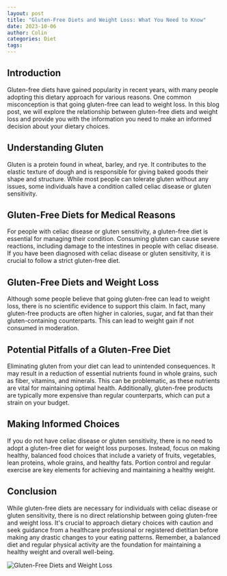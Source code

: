 ```yaml
---
layout: post
title: "Gluten-Free Diets and Weight Loss: What You Need to Know"
date: 2023-10-06
author: Colin
categories: Diet
tags: 
---
```


## Introduction

Gluten-free diets have gained popularity in recent years, with many people adopting this dietary approach for various reasons. One common misconception is that going gluten-free can lead to weight loss. In this blog post, we will explore the relationship between gluten-free diets and weight loss and provide you with the information you need to make an informed decision about your dietary choices.

## Understanding Gluten

Gluten is a protein found in wheat, barley, and rye. It contributes to the elastic texture of dough and is responsible for giving baked goods their shape and structure. While most people can tolerate gluten without any issues, some individuals have a condition called celiac disease or gluten sensitivity.

## Gluten-Free Diets for Medical Reasons

For people with celiac disease or gluten sensitivity, a gluten-free diet is essential for managing their condition. Consuming gluten can cause severe reactions, including damage to the intestines in people with celiac disease. If you have been diagnosed with celiac disease or gluten sensitivity, it is crucial to follow a strict gluten-free diet.

## Gluten-Free Diets and Weight Loss

Although some people believe that going gluten-free can lead to weight loss, there is no scientific evidence to support this claim. In fact, many gluten-free products are often higher in calories, sugar, and fat than their gluten-containing counterparts. This can lead to weight gain if not consumed in moderation.

## Potential Pitfalls of a Gluten-Free Diet

Eliminating gluten from your diet can lead to unintended consequences. It may result in a reduction of essential nutrients found in whole grains, such as fiber, vitamins, and minerals. This can be problematic, as these nutrients are vital for maintaining optimal health. Additionally, gluten-free products are typically more expensive than regular counterparts, which can put a strain on your budget.

## Making Informed Choices

If you do not have celiac disease or gluten sensitivity, there is no need to adopt a gluten-free diet for weight loss purposes. Instead, focus on making healthy, balanced food choices that include a variety of fruits, vegetables, lean proteins, whole grains, and healthy fats. Portion control and regular exercise are key elements for achieving and maintaining a healthy weight.

## Conclusion

While gluten-free diets are necessary for individuals with celiac disease or gluten sensitivity, there is no direct relationship between going gluten-free and weight loss. It's crucial to approach dietary choices with caution and seek guidance from a healthcare professional or registered dietitian before making any drastic changes to your eating patterns. Remember, a balanced diet and regular physical activity are the foundation for maintaining a healthy weight and overall well-being.

![ Gluten-Free Diets and Weight Loss](https://source.unsplash.com/1600x900/?gluten-free-diet)